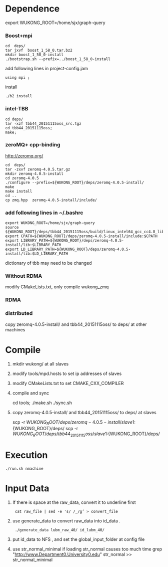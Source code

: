 
# Dependence

export WUKONG_ROOT=/home/sjx/graph-query

### Boost+mpi

    cd  deps/
    tar jxvf  boost_1_58_0.tar.bz2  
    mkdir boost_1_58_0-install
    ./bootstrap.sh --prefix=../boost_1_58_0-install  

add following lines in project-config.jam  

    using mpi ;  

install

    ./b2 install  


### intel-TBB


    cd deps/
    tar -xzf tbb44_20151115oss_src.tgz  
    cd tbb44_20151115oss;  
    make;  

### zeroMQ+ cpp-binding

http://zeromq.org/

    cd  deps/
    tar -zxvf zeromq-4.0.5.tar.gz
    mkdir zeromq-4.0.5-install
    cd zeromq-4.0.5
    ./configure --prefix=${WUKONG_ROOT}/deps/zeromq-4.0.5-install/
    make
    make install
    cd ..
    cp zmq.hpp  zeromq-4.0.5-install/include/

### add following lines in ~/.bashrc

    export WUKONG_ROOT=/home/sjx/graph-query
    source ${WUKONG_ROOT}/deps/tbb44_20151115oss/build/linux_intel64_gcc_cc4.8_libc2.19_kernel3.18.24+_release/tbbvars.sh
    export CPATH=${WUKONG_ROOT}/deps/zeromq-4.0.5-install/include:$CPATH
    export LIBRARY_PATH=${WUKONG_ROOT}/deps/zeromq-4.0.5-install/lib:$LIBRARY_PATH
    export LD_LIBRARY_PATH=${WUKONG_ROOT}/deps/zeromq-4.0.5-install/lib:$LD_LIBRARY_PATH

dictionary of tbb may need to be changed

### Without RDMA

modify CMakeLists.txt, only compile wukong_zmq


### RDMA

### distributed

copy zeromq-4.0.5-install/ and tbb44_20151115oss/ to deps/ at other machines


# Compile

1. mkdir wukong/ at all slaves
2. modify tools/mpd.hosts to set ip addresses of slaves
3. modify CMakeLists.txt to set CMAKE_CXX_COMPILER
4. compile and sync  


    cd tools;
    ./make.sh
    ./sync.sh
5. copy zeromq-4.0.5-install/ and tbb44_20151115oss/ to deps/ at slaves

    scp -r ${WUKONG_ROOT}/deps/zeromq-4.0.5-install/ slave1:${WUKONG_ROOT}/deps/
    scp -r ${WUKONG_ROOT}/deps/tbb44_20151115oss/ slave1:${WUKONG_ROOT}/deps/

# Execution

    ./run.sh nmachine

# Input Data

1. If there is space at the raw_data, convert it to underline first

        cat raw_file | sed -e 's/ /_/g’ > convert_file
2. use generate_data to convert raw_data into id_data .

        ./generate_data lubm_raw_40/ id_lubm_40/
3. put id_data to NFS , and set the global_input_folder at config file

4. use str_normal_minimal if loading str_normal causes too much time
    grep "<http://www.Department0.University0.edu>" str_normal >> str_normal_minimal
